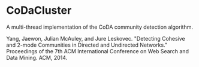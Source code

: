 # CoDaCluster

A multi-thread implementation of the CoDA community detection algorithm.

Yang, Jaewon, Julian McAuley, and Jure Leskovec. "Detecting Cohesive and 2-mode Communities in Directed and Undirected Networks." Proceedings of the 7th ACM International Conference on Web Search and Data Mining. ACM, 2014.
